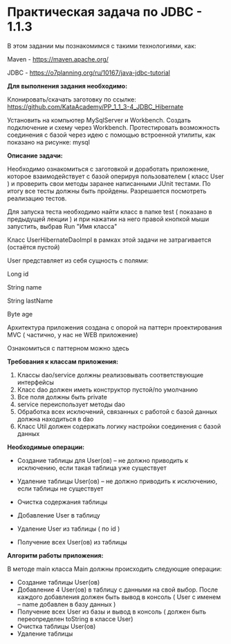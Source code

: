# **Практическая задача по JDBC - 1.1.3**

В этом задании мы познакомимся с такими технологиями, как:


Maven  - https://maven.apache.org/

JDBC - https://o7planning.org/ru/10167/java-jdbc-tutorial

**Для выполнения задания необходимо:**

Клонировать/скачать заготовку по ссылке: https://github.com/KataAcademy/PP_1_1_3-4_JDBC_Hibernate

Установить на компьютер MySqlServer и Workbench. Создать подключение и схему через Workbench. Протестировать возможность соединения с базой через идею с помощью встроенной утилиты, как показано на рисунке:
mysql


**Описание задачи:**

Необходимо ознакомиться с заготовкой и доработать приложение, которое взаимодействует с базой оперируя пользователем ( класс User ) и проверить свои методы заранее написанными JUnit тестами. По итогу все тесты должны быть пройдены. Разрешается посмотреть реализацию тестов.

Для запуска теста необходимо найти класс в папке test ( показано в предыдущей лекции ) и при нажатии на него правой кнопкой мыши запустить, выбрав Run "Имя класса"

Класс UserHibernateDaoImpl в рамках этой задачи не затрагивается (остаётся пустой)

User представляет из себя сущность с полями:

Long id

String name

String lastName

Byte age

Архитектура приложения создана с опорой на паттерн проектирования MVC ( частично, у нас не WEB приложение)

Ознакомиться с паттерном можно здесь



**Требования к классам приложения:**

1. Классы dao/service должны реализовывать соответствующие интерфейсы
2. Класс dao должен иметь конструктор пустой/по умолчанию
3. Все поля должны быть private
4. service переиспользует методы dao
5. Обработка всех исключений, связанных с работой с базой данных должна находиться в dao
6. Класс Util должен содержать логику настройки соединения с базой данных


**Необходимые операции:**

* Создание таблицы для User(ов) – не должно приводить к исключению, если такая таблица уже существует

* Удаление таблицы User(ов) – не должно приводить к исключению, если таблицы не существует

* Очистка содержания таблицы

* Добавление User в таблицу

* Удаление User из таблицы ( по id )

* Получение всех User(ов) из таблицы


**Алгоритм работы приложения:**

В методе main класса Main должны происходить следующие операции:

* Создание таблицы User(ов)
* Добавление 4 User(ов) в таблицу с данными на свой выбор. После каждого добавления должен быть вывод в консоль ( User с именем – name добавлен в базу данных )
* Получение всех User из базы и вывод в консоль ( должен быть переопределен toString в классе User)
* Очистка таблицы User(ов)
* Удаление таблицы